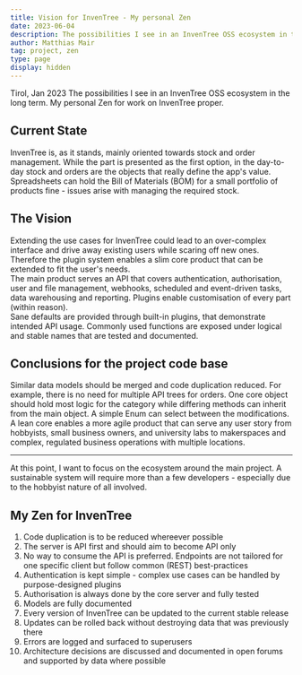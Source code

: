 ```yaml
---
title: Vision for InvenTree - My personal Zen
date: 2023-06-04
description: The possibilities I see in an InvenTree OSS ecosystem in the long term. My personal Zen for work on InvenTree proper.
author: Matthias Mair
tag: project, zen
type: page
display: hidden
---
```

Tirol, Jan 2023
The possibilities I see in an InvenTree OSS ecosystem in the long term. My personal Zen for work on InvenTree proper.

## Current State

InvenTree is, as it stands, mainly oriented towards stock and order management. While the part is presented as the first option, in the day-to-day stock and orders are the objects that really define the app's value. Spreadsheets can hold the Bill of Materials (BOM) for a small portfolio of products fine - issues arise with managing the required stock.

## The Vision

Extending the use cases for InvenTree could lead to an over-complex interface and drive away existing users while scaring off new ones. Therefore the plugin system enables a slim core product that can be extended to fit the user's needs.  
The main product serves an API that covers authentication, authorisation, user and file management, webhooks, scheduled and event-driven tasks, data warehousing and reporting. Plugins enable customisation of every part (within reason).  
Sane defaults are provided through built-in plugins, that demonstrate intended API usage. Commonly used functions are exposed under logical and stable names that are tested and documented.

## Conclusions for the project code base

Similar data models should be merged and code duplication reduced. For example, there is no need for multiple API trees for orders. One core object should hold most logic for the category while differing methods can inherit from the main object. A simple Enum can select between the modifications.  
A lean core enables a more agile product that can serve any user story from hobbyists, small business owners, and university labs to makerspaces and complex, regulated business operations with multiple locations.

---

At this point, I want to focus on the ecosystem around the main project. A sustainable system will require more than a few developers - especially due to the hobbyist nature of all involved.


## My Zen for InvenTree
1. Code duplication is to be reduced whereever possible
2. The server is API first and should aim to become API only
3. No way to consume the API is preferred. Endpoints are not tailored for one specific client but follow common (REST) best-practices
4. Authentication is kept simple - complex use cases can be handled by purpose-designed plugins
5. Authorisation is always done by the core server and fully tested
6. Models are fully documented
7. Every version of InvenTree can be updated to the current stable release
8. Updates can be rolled back without destroying data that was previously there
9. Errors are logged and surfaced to superusers
10. Architecture decisions are discussed and documented in open forums and supported by data where possible
